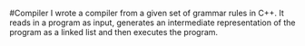 #Compiler
I wrote a compiler from a given set of grammar rules in C++. It reads in a program as input, generates an intermediate representation of the program as a linked list and then executes the program.
